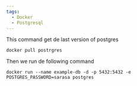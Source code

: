 ```yaml
---
tags:
  - Docker
  - Postgresql
---
```


This command get de last version of postgres

```
docker pull postrgres
```

Then we run de following command

```
docker run --name example-db -d -p 5432:5432 -e POSTGRES_PASSWORD=sarasa postgres
```
